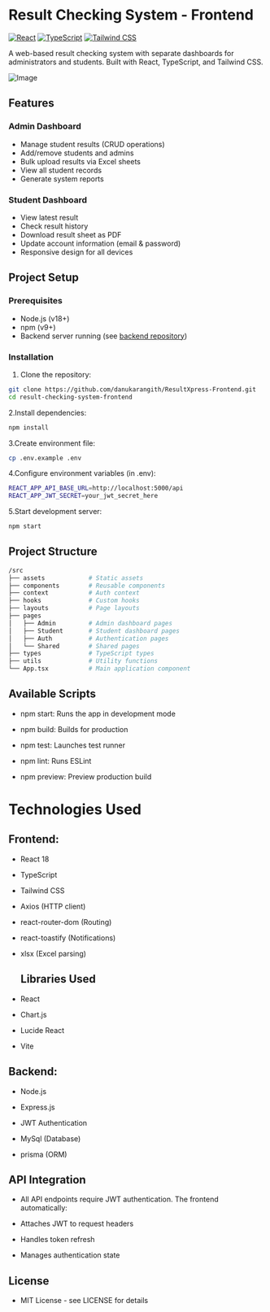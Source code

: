 # Result Checking System - Frontend

[![React](https://img.shields.io/badge/React-18.2.0-blue)](https://react.dev/)
[![TypeScript](https://img.shields.io/badge/TypeScript-5.0.2-blue)](https://www.typescriptlang.org/)
[![Tailwind CSS](https://img.shields.io/badge/Tailwind_CSS-3.3.2-blue)](https://tailwindcss.com/)

A web-based result checking system with separate dashboards for administrators and students. Built with React, TypeScript, and Tailwind CSS.

![Image](https://github.com/user-attachments/assets/5484170e-3e28-4cd8-94a4-b627ef6fa481)

## Features

### Admin Dashboard
- Manage student results (CRUD operations)
- Add/remove students and admins
- Bulk upload results via Excel sheets
- View all student records
- Generate system reports

### Student Dashboard
- View latest result
- Check result history
- Download result sheet as PDF
- Update account information (email & password)
- Responsive design for all devices

## Project Setup

### Prerequisites
- Node.js (v18+)
- npm (v9+)
- Backend server running (see [backend repository]( https://github.com/danukarangith/ResultXpress-Backend))

### Installation
1. Clone the repository:
```bash
git clone https://github.com/danukarangith/ResultXpress-Frontend.git
cd result-checking-system-frontend
```

2.Install dependencies:
```bash
npm install
```
3.Create environment file:
```bash
cp .env.example .env
```
4.Configure environment variables (in .env):
```bash
REACT_APP_API_BASE_URL=http://localhost:5000/api
REACT_APP_JWT_SECRET=your_jwt_secret_here
```
5.Start development server:
```bash
npm start
```
## Project Structure
```bash
/src
├── assets            # Static assets
├── components        # Reusable components
├── context           # Auth context
├── hooks             # Custom hooks
├── layouts           # Page layouts
├── pages
│   ├── Admin         # Admin dashboard pages
│   ├── Student       # Student dashboard pages
│   ├── Auth          # Authentication pages
│   └── Shared        # Shared pages
├── types             # TypeScript types
├── utils             # Utility functions
└── App.tsx           # Main application component
```

## Available Scripts
- npm start: Runs the app in development mode

- npm build: Builds for production

- npm test: Launches test runner

- npm lint: Runs ESLint

- npm preview: Preview production build

# Technologies Used
## Frontend:

- React 18

- TypeScript

- Tailwind CSS

- Axios (HTTP client)

- react-router-dom (Routing)

- react-toastify (Notifications)

- xlsx (Excel parsing)

  ## Libraries Used
- React
- Chart.js
- Lucide React
- Vite

## Backend:

- Node.js

- Express.js

- JWT Authentication

- MySql (Database)

- prisma (ORM)

## API Integration
 -  All API endpoints require JWT authentication. The frontend automatically:

 -  Attaches JWT to request headers

 -  Handles token refresh

 -  Manages authentication state

## License
 - MIT License - see LICENSE for details


